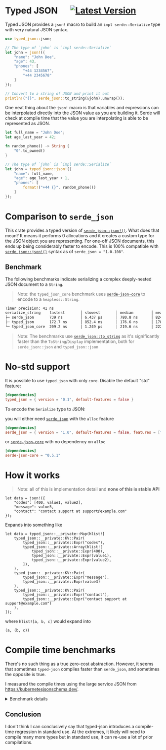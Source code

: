 # Typed JSON &emsp; [![Latest Version]][crates.io]

[Latest Version]: https://img.shields.io/crates/v/typed-json.svg
[crates.io]: https://crates.io/crates/typed-json

Typed JSON provides a `json!` macro to build an `impl serde::Serialize`
type with very natural JSON syntax.

```rust
use typed_json::json;

// The type of `john` is `impl serde::Serialize`
let john = json!({
    "name": "John Doe",
    "age": 43,
    "phones": [
        "+44 1234567",
        "+44 2345678"
    ]
});

// Convert to a string of JSON and print it out
println!("{}", serde_json::to_string(&john).unwrap());
```

One neat thing about the `json!` macro is that variables and expressions can
be interpolated directly into the JSON value as you are building it. Serde
will check at compile time that the value you are interpolating is able to
be represented as JSON.

```rust
let full_name = "John Doe";
let age_last_year = 42;

fn random_phone() -> String {
    "0".to_owned()
}

// The type of `john` is `impl serde::Serialize`
let john = typed_json::json!({
    "name": full_name,
    "age": age_last_year + 1,
    "phones": [
        format!("+44 {}", random_phone())
    ]
});
```

# Comparison to `serde_json`

This crate provides a typed version of [`serde_json::json!()`](https://docs.rs/serde_json/latest/serde_json/macro.json.html).
What does that mean? It means it performs 0 allocations and it creates a custom type for the JSON object you are representing.
For one-off JSON documents, this ends up being considerably faster to encode.
This is 100% compatible with [`serde_json::json!()`](https://docs.rs/serde_json/latest/serde_json/macro.json.html)
syntax as of `serde_json = "1.0.108"`.

## Benchmark

The following benchmarks indicate serializing a complex deeply-nested JSON document to a `String`.

> Note: the `typed_json_core` benchmark uses [`serde-json-core`](https://docs.rs/serde-json-core/latest/serde_json_core/index.html) to encode to a `heapless::String`.

```sh
Timer precision: 41 ns
serialize_string    fastest       │ slowest       │ median        │ mean          │ samples │ iters
├─ serde_json       739 ns        │ 6.437 µs      │ 780.8 ns      │ 824.2 ns      │ 100000  │ 400000
├─ typed_json       172.7 ns      │ 852.4 ns      │ 176.6 ns      │ 178.5 ns      │ 100000  │ 3200000
╰─ typed_json_core  209.2 ns      │ 1.249 µs      │ 219.6 ns      │ 222 ns        │ 100000  │ 3200000
```

> Note: The benchmarks use [`serde_json::to_string`](https://docs.rs/serde_json/latest/serde_json/fn.to_string.html)
> as it's significantly faster than the `ToString`/`Display` implementation, both for `serde_json::json` and `typed_json::json`

# No-std support

It is possible to use `typed_json` with only `core`. Disable the default "std"
feature:

```toml
[dependencies]
typed_json = { version = "0.1", default-features = false }
```

To encode the `Serialize` type to JSON:

you will either need [`serde_json`](https://docs.rs/serde_json/latest/serde_json/index.html) with the `alloc` feature

```toml
[dependencies]
serde_json = { version = "1.0", default-features = false, features = ["alloc"] }
```

or [`serde-json-core`](https://docs.rs/serde-json-core/latest/serde_json_core/index.html) with no dependency on `alloc`

```toml
[dependencies]
serde-json-core = "0.5.1"
```

# How it works

> Note: all of this is implementation detail and **none of this is stable API**

```rust,ignore
let data = json!({
    "codes": [400, value1, value2],
    "message": value3,
    "contact": "contact support at support@example.com"
});
```

Expands into something like

```rust,ignore
let data = typed_json::__private::Map(hlist![
    typed_json::__private::KV::Pair(
        typed_json::__private::Expr("codes"),
        typed_json::__private::Array(hlist![
            typed_json::__private::Expr(400),
            typed_json::__private::Expr(value1),
            typed_json::__private::Expr(value2),
        ]),
    ),
    typed_json::__private::KV::Pair(
        typed_json::__private::Expr("message"),
        typed_json::__private::Expr(value3)
    ),
    typed_json::__private::KV::Pair(
        typed_json::__private::Expr("contact"),
        typed_json::__private::Expr("contact support at support@example.com")
    ),
]);
```

where `hlist![a, b, c]` would expand into

```rust,ignore
(a, (b, c))
```

# Compile time benchmarks

There's no such thing as a true zero-cost abstraction. However, it seems that sometimes
`typed-json` compiles faster than `serde_json`, and sometimes the opposite is true.

I measured the compile times using the large service JSON from <https://kubernetesjsonschema.dev/>.

<details>
<summary>Benchmark details</summary>

## Many small documents

In this test, I have split the above JSON file into 31 reasonably-sized documents

### Debug

```sh
$ hyperfine \
    --command-name "typed_json" \
    "pushd tests/crates/stress3 && touch src/main.rs && cargo build" \
    --command-name "serde_json" \
    "pushd tests/crates/stress4 && touch src/main.rs && cargo build"

Benchmark 1: typed_json
  Time (mean ± σ):     143.4 ms ±   5.8 ms    [User: 129.7 ms, System: 74.8 ms]
  Range (min … max):   138.0 ms … 161.6 ms    20 runs
 
Benchmark 2: serde_json
  Time (mean ± σ):     156.3 ms ±   5.1 ms    [User: 131.8 ms, System: 94.9 ms]
  Range (min … max):   150.4 ms … 173.5 ms    18 runs
 
Summary
  typed_json ran
    1.09 ± 0.06 times faster than serde_json
```

### Release

```sh
$ hyperfine \
    --command-name "typed_json" \
    "pushd tests/crates/stress3 && touch src/main.rs && cargo build --release" \
    --command-name "serde_json" \
    "pushd tests/crates/stress4 && touch src/main.rs && cargo build --release"

Benchmark 1: typed_json
  Time (mean ± σ):     581.5 ms ±   8.7 ms    [User: 908.2 ms, System: 68.9 ms]
  Range (min … max):   573.3 ms … 602.8 ms    10 runs
 
Benchmark 2: serde_json
  Time (mean ± σ):      1.079 s ±  0.018 s    [User: 1.268 s, System: 0.082 s]
  Range (min … max):    1.059 s …  1.123 s    10 runs
 
Summary
  typed_json ran
    1.86 ± 0.04 times faster than serde_json
```

## One-off large document

In this test, I have included the single JSON file in verbatim.
I don't think this is a realistic use case but still interesting

### Debug

```sh
$ hyperfine \
    --command-name "typed_json" \
    "pushd tests/crates/stress1 && touch src/main.rs && cargo build" \
    --command-name "serde_json" \
    "pushd tests/crates/stress2 && touch src/main.rs && cargo build"

Benchmark 1: typed_json
  Time (mean ± σ):     135.8 ms ±   2.9 ms    [User: 132.8 ms, System: 73.7 ms]
  Range (min … max):   132.5 ms … 143.8 ms    22 runs

Benchmark 2: serde_json
  Time (mean ± σ):     151.8 ms ±   6.2 ms    [User: 133.8 ms, System: 98.1 ms]
  Range (min … max):   144.3 ms … 171.6 ms    20 runs

Summary
  typed_json ran
    1.12 ± 0.05 times faster than serde_json
```

### Release

```sh
$ hyperfine \
    --command-name "typed_json" \
    "pushd tests/crates/stress1 && touch src/main.rs && cargo build --release" \
    --command-name "serde_json" \
    "pushd tests/crates/stress2 && touch src/main.rs && cargo build --release"

Benchmark 1: typed_json
  Time (mean ± σ):      1.881 s ±  0.034 s    [User: 2.765 s, System: 0.094 s]
  Range (min … max):    1.810 s …  1.933 s    10 runs

Benchmark 2: serde_json
  Time (mean ± σ):     931.1 ms ±  14.4 ms    [User: 1132.1 ms, System: 70.3 ms]
  Range (min … max):   903.4 ms … 943.2 ms    10 runs

Summary
  serde_json ran
    2.02 ± 0.05 times faster than typed_json
```

</details>

## Conclusion

I don't think I can conclusively say that typed-json introduces a compile-time regression in standard use.
At the extremes, it likely will need to compile many more types but in standard use, it can re-use a lot of prior compilations.
